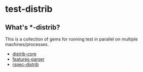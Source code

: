 # test-distrib

## What's *-distrib?

This is a collection of gems for running test in parallel on
multiple machines/processes.

* [distrib-core](./distrib-core/README.md)
* [features-parser](./features-parser/README.md)
* [rspec-distrib](./rspec-distrib/README.md)
